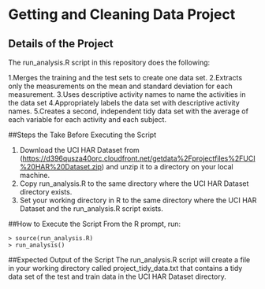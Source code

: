 Getting and Cleaning Data Project
=================================
## Details of the Project

The run_analysis.R script in this repository does the following:

1.Merges the training and the test sets to create one data set.
2.Extracts only the measurements on the mean and standard deviation for each measurement.
3.Uses descriptive activity names to name the activities in the data set
4.Appropriately labels the data set with descriptive activity names.
5.Creates a second, independent tidy data set with the average of each variable for each activity and each subject.

##Steps the Take Before Executing the Script
1. Download the UCI HAR Dataset from (https://d396qusza40orc.cloudfront.net/getdata%2Fprojectfiles%2FUCI%20HAR%20Dataset.zip) 
and unzip it to a directory on your local machine.
2. Copy run_analysis.R to the same directory where the UCI HAR Dataset directory exists.
3. Set your working directory in R to the same directory where the UCI HAR Dataset and the run_analysis.R script exists.

##How to Execute the Script
From the R prompt, run:
```
> source(run_analysis.R)
> run_analysis()
```

##Expected Output of the Script
The run_analysis.R script will create a file in your working directory called project_tidy_data.txt that contains a tidy data set of the test and train
data in the UCI HAR Dataset directory.
